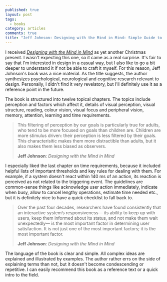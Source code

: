 ```yaml
---
published: true
layout: post
tags:
  - books
category: articles
comments: true
title: "Jeff Johnson: Designing with the Mind in Mind: Simple Guide to Understanding User Interface Design Rules"
---
```


I received [*Designing with the Mind in Mind*](https://www.goodreads.com/book/show/8564020-designing-with-the-mind-in-mind) as yet another Christmas present. I wasn't expecting this one, so it came as a real surprise. It's fair to say that I'm interested in design in a casual way, but I also like to go a bit deeper to understand it if not be able to craft it myself. For this reason, Jeff Johnson's book was a nice material. As the title suggests, the author synthesizes psychological, neurological and cognitive research relevant to design. Personally, I didn't find it very revelatory, but I'll definitely use it as a reference point in the future.

The book is structured into twelve topical chapters. The topics include perception and factors which affect it, details of visual perception, visual structure, reading, colour vision, visual focus and peripheral vision, memory, attention, learning and time requirements.

> This filtering of perception by our goals is particularly true for adults, who tend to be more focused on goals than children are. Children are more stimulus driven: their perception is less filtered by their goals. This characterisitic makes them more distractible than adults, but it also makes them less biased as observers.
>
> **Jeff Johnson**: *Designing with the Mind in Mind*

I especially liked the last chapter on time requirements, because it included helpful lists of important thresholds and key rules for dealing with them. For example, if a system doesn't react within 140 ms of an action, its reaction is perceived as not related to the triggering event. The guidelines are common-sense things like acknowledge user action immediately, indicate when busy, allow to cancel lengthy operations, estimate time needed etc., but it is definitely nice to have a quick checklist to fall back to.

> Over the past four decades, researchers have found consistently that an interactive system’s responsiveness— its ability to keep up with users, keep them informed about its status, and not make them wait unexpectedly— is the most important factor in determining user satisfaction. It is not just one of the most important factors; it is the most important factor.
>
> **Jeff Johnson**: *Designing with the Mind in Mind*

The language of the book is clear and simple. All complex ideas are explained and illustrated by examples. The author rather errs on the side of explaining terms than not, but it doesn't become condescending or repetitive. I can easily recommend this book as a reference text or a quick intro to the field.
